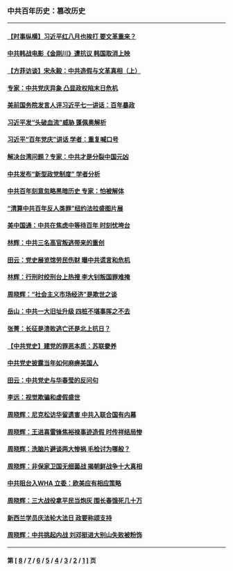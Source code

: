 ### 中共百年历史：篡改历史
---
#### [【时事纵横】习近平红八月也挨打 要文革重来？](../../pages/nf1176115/n13231393.md?09150430) 
#### [中共韩战电影《金刚川》遭抗议 韩国取消上映](../../pages/nf1176115/n13219114.md?09150430) 
#### [【方菲访谈】宋永毅：中共造假与文革真相（上）](../../pages/nf1176115/n13200760.md?09150430) 
#### [专家：中共党庆异象 凸显政权陷末日危机](../../pages/nf1176115/n13067084.md?09150430) 
#### [美前国务院发言人评习近平七一讲话：百年暴政](../../pages/nf1176115/n13066986.md?09150430) 
#### [习近平发“头破血流”威胁 蓬佩奥解析](../../pages/nf1176115/n13063604.md?09150430) 
#### [习近平“百年党庆”讲话 学者：重复喊口号](../../pages/nf1176115/n13061411.md?09150430) 
#### [解决台湾问题？专家：中共才是分裂中国元凶](../../pages/nf1176115/n13060811.md?09150430) 
#### [中共发布“新型政党制度” 学者分析](../../pages/nf1176115/n13056354.md?09150430) 
#### [中共百年刻意忽略黑暗历史 专家：怕被解体](../../pages/nf1176115/n13056056.md?09150430) 
#### [“清算中共百年反人类罪”纽约法拉盛图片展](../../pages/nf1176115/n13052220.md?09150430) 
#### [美中国通：中共在焦虑中等待百年 时刻忧垮台](../../pages/nf1176115/n13048820.md?09150430) 
#### [林辉：中共三名高官叛逃带来的重创](../../pages/nf1176115/n13035206.md?09150430) 
#### [田云：党史展览馆劳民伤财 曝中共谎言和危机](../../pages/nf1176115/n13033900.md?09150430) 
#### [林辉：行刑时绞刑台上热搜 李大钊叛国罪难掩](../../pages/nf1176115/n13031965.md?09150430) 
#### [周晓辉：“社会主义市场经济”是欺世之谈](../../pages/nf1176115/n13024090.md?09150430) 
#### [岳山：中共一大旧址升级 四桩不堪事挥之不去](../../pages/nf1176115/n13021697.md?09150430) 
#### [张菁：长征是溃败逃亡还是北上抗日？](../../pages/nf1176115/n13020585.md?09150430) 
#### [【中共党史】建党的罪恶本质：苏联豢养](../../pages/nf1176115/n13011888.md?09150430) 
#### [中共党史披露当年如何麻痹美国人](../../pages/nf1176115/n12966400.md?09150430) 
#### [田云：中共党史与华春莹的反问句](../../pages/nf1176115/n12765178.md?09150430) 
#### [李远：视觉欺骗和虚假盛世](../../pages/nf1176115/n12993376.md?09150430) 
#### [周晓辉：尼克松访华留遗害 中共入联合国有内幕](../../pages/nf1176115/n12991422.md?09150430) 
#### [周晓辉：王进喜雷锋焦裕禄事迹造假 时传祥结局惨](../../pages/nf1176115/n12985497.md?09150430) 
#### [周晓辉：洗脑片避谈两大惨祸 毛检讨为哪般？](../../pages/nf1176115/n12971285.md?09150430) 
#### [周晓辉：非保家卫国无细菌战 揭朝鲜战争十大真相](../../pages/nf1176115/n12954161.md?09150430) 
#### [中共阻台入WHA 立委：欧美应有相应策略](../../pages/nf1176115/n12939343.md?09150430) 
#### [周晓辉：三大战役拿平民当炮灰 围长春饿死几十万](../../pages/nf1176115/n12934921.md?09150430) 
#### [新西兰学员庆法轮大法日 政要称颂支持](../../pages/nf1176115/n12932715.md?09150430) 
#### [周晓辉：中共挑起内战 刘邓挺进大别山失败被粉饰](../../pages/nf1176115/n12929004.md?09150430) 

---
#### 第 [ [8](./8.md?09150430) / [7](./7.md?09150430) / [6](./6.md?09150430) / [5](./5.md?09150430) / [4](./4.md?09150430) / [3](./3.md?09150430) / [2](./2.md?09150430) / [1](./1.md?09150430) ] 页

